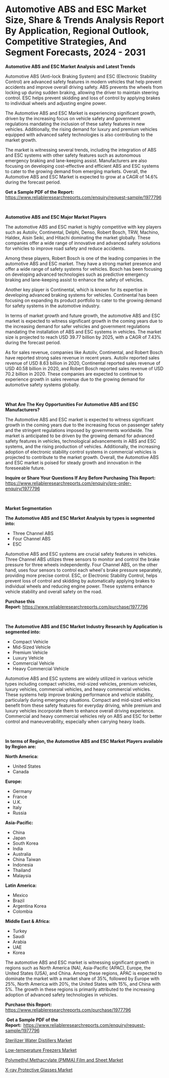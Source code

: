 <p><h1>Automotive ABS and ESC Market Size, Share & Trends Analysis Report By Application, Regional Outlook, Competitive Strategies, And Segment Forecasts, 2024 - 2031</h1></p><p><strong>Automotive ABS and ESC Market Analysis and Latest Trends</strong></p>
<p><p>Automotive ABS (Anti-lock Braking System) and ESC (Electronic Stability Control) are advanced safety features in modern vehicles that help prevent accidents and improve overall driving safety. ABS prevents the wheels from locking up during sudden braking, allowing the driver to maintain steering control. ESC helps prevent skidding and loss of control by applying brakes to individual wheels and adjusting engine power.</p><p>The Automotive ABS and ESC Market is experiencing significant growth, driven by the increasing focus on vehicle safety and government regulations mandating the inclusion of these safety features in new vehicles. Additionally, the rising demand for luxury and premium vehicles equipped with advanced safety technologies is also contributing to the market growth.</p><p>The market is witnessing several trends, including the integration of ABS and ESC systems with other safety features such as autonomous emergency braking and lane-keeping assist. Manufacturers are also focusing on developing cost-effective and efficient ABS and ESC systems to cater to the growing demand from emerging markets. Overall, the Automotive ABS and ESC Market is expected to grow at a CAGR of 14.6% during the forecast period.</p></p>
<p><strong>Get a Sample PDF of the Report:&nbsp;</strong> <a href="https://www.reliableresearchreports.com/enquiry/request-sample/1977796">https://www.reliableresearchreports.com/enquiry/request-sample/1977796</a></p>
<p>&nbsp;</p>
<p><strong>Automotive ABS and ESC Major Market Players</strong></p>
<p><p>The automotive ABS and ESC market is highly competitive with key players such as Autoliv, Continental, Delphi, Denso, Robert Bosch, TRW, Machino, Haldex, Aisin Seiki, and Hitachi dominating the market globally. These companies offer a wide range of innovative and advanced safety solutions for vehicles to improve road safety and reduce accidents.</p><p>Among these players, Robert Bosch is one of the leading companies in the automotive ABS and ESC market. They have a strong market presence and offer a wide range of safety systems for vehicles. Bosch has been focusing on developing advanced technologies such as predictive emergency braking and lane-keeping assist to enhance the safety of vehicles.</p><p>Another key player is Continental, which is known for its expertise in developing advanced braking systems for vehicles. Continental has been focusing on expanding its product portfolio to cater to the growing demand for safety systems in the automotive industry.</p><p>In terms of market growth and future growth, the automotive ABS and ESC market is expected to witness significant growth in the coming years due to the increasing demand for safer vehicles and government regulations mandating the installation of ABS and ESC systems in vehicles. The market size is projected to reach USD 39.77 billion by 2025, with a CAGR of 7.43% during the forecast period.</p><p>As for sales revenue, companies like Autoliv, Continental, and Robert Bosch have reported strong sales revenue in recent years. Autoliv reported sales revenue of USD 8.63 billion in 2020, Continental reported sales revenue of USD 40.58 billion in 2020, and Robert Bosch reported sales revenue of USD 70.2 billion in 2020. These companies are expected to continue to experience growth in sales revenue due to the growing demand for automotive safety systems globally.</p></p>
<p>&nbsp;</p>
<p><strong>What Are The Key Opportunities For Automotive ABS and ESC Manufacturers?</strong></p>
<p><p>The Automotive ABS and ESC market is expected to witness significant growth in the coming years due to the increasing focus on passenger safety and the stringent regulations imposed by governments worldwide. The market is anticipated to be driven by the growing demand for advanced safety features in vehicles, technological advancements in ABS and ESC systems, and the rising production of vehicles. Additionally, the increasing adoption of electronic stability control systems in commercial vehicles is projected to contribute to the market growth. Overall, the Automotive ABS and ESC market is poised for steady growth and innovation in the foreseeable future.</p></p>
<p><strong>Inquire or Share Your Questions If Any Before Purchasing This Report:</strong> <a href="https://www.reliableresearchreports.com/enquiry/pre-order-enquiry/1977796">https://www.reliableresearchreports.com/enquiry/pre-order-enquiry/1977796</a></p>
<p>&nbsp;</p>
<p><strong>Market Segmentation</strong></p>
<p><strong>The Automotive ABS and ESC Market Analysis by types is segmented into:</strong></p>
<p><ul><li>Three Channel ABS</li><li>Four Channel ABS</li><li>ESC</li></ul></p>
<p><p>Automotive ABS and ESC systems are crucial safety features in vehicles. Three Channel ABS utilizes three sensors to monitor and control the brake pressure for three wheels independently. Four Channel ABS, on the other hand, uses four sensors to control each wheel's brake pressure separately, providing more precise control. ESC, or Electronic Stability Control, helps prevent loss of control and skidding by automatically applying brakes to individual wheels and reducing engine power. These systems enhance vehicle stability and overall safety on the road.</p></p>
<p><strong>Purchase this Report:&nbsp;</strong><a href="https://www.reliableresearchreports.com/purchase/1977796">https://www.reliableresearchreports.com/purchase/1977796</a></p>
<p>&nbsp;</p>
<p><strong>The Automotive ABS and ESC Market Industry Research by Application is segmented into:</strong></p>
<p><ul><li>Compact Vehicle</li><li>Mid-Sized Vehicle</li><li>Premium Vehicle</li><li>Luxury Vehicle</li><li>Commercial Vehicle</li><li>Heavy Commercial Vehicle</li></ul></p>
<p><p>Automotive ABS and ESC systems are widely utilized in various vehicle types including compact vehicles, mid-sized vehicles, premium vehicles, luxury vehicles, commercial vehicles, and heavy commercial vehicles. These systems help improve braking performance and vehicle stability, particularly during emergency situations. Compact and mid-sized vehicles benefit from these safety features for everyday driving, while premium and luxury vehicles incorporate them to enhance overall driving experience. Commercial and heavy commercial vehicles rely on ABS and ESC for better control and maneuverability, especially when carrying heavy loads.</p></p>
<p>&nbsp;</p>
<p><strong>In terms of Region, the Automotive ABS and ESC Market Players available by Region are:</strong></p>
<p>
    <p> <strong> North America: </strong>
        <ul>
            <li>United States</li>
            <li>Canada</li>
        </ul>
        </p> 
    <p> <strong> Europe: </strong>
        <ul>
            <li>Germany</li>
            <li>France</li>
            <li>U.K.</li>
            <li>Italy</li>
            <li>Russia</li>
        </ul>
        </p> 
    <p> <strong> Asia-Pacific: </strong>
        <ul>
            <li>China</li>
            <li>Japan</li>
            <li>South Korea</li>
            <li>India</li>
            <li>Australia</li>
            <li>China Taiwan</li>
            <li>Indonesia</li>
            <li>Thailand</li>
            <li>Malaysia</li>
        </ul>
        </p> 
    <p> <strong> Latin America: </strong>
        <ul>
            <li>Mexico</li>
            <li>Brazil</li>
            <li>Argentina Korea</li>
            <li>Colombia</li>
        </ul>
        </p> 
    <p> <strong> Middle East & Africa: </strong>
        <ul>
            <li>Turkey</li>
            <li>Saudi</li>
            <li>Arabia</li>
            <li>UAE</li>
            <li>Korea</li>
        </ul>
    </p>
    </p>
<p><p>The automotive ABS and ESC market is witnessing significant growth in regions such as North America (NA), Asia-Pacific (APAC), Europe, the United States (USA), and China. Among these regions, APAC is expected to dominate the market with a market share of 35%, followed by Europe with 25%, North America with 20%, the United States with 15%, and China with 5%. The growth in these regions is primarily attributed to the increasing adoption of advanced safety technologies in vehicles.</p></p>
<p><strong>Purchase this Report: </strong><a href="https://www.reliableresearchreports.com/purchase/1977796">https://www.reliableresearchreports.com/purchase/1977796</a></p>
<p>&nbsp;<strong>Get a Sample PDF of the Report:&nbsp;&nbsp;</strong><a href="https://www.reliableresearchreports.com/enquiry/request-sample/1977796">https://www.reliableresearchreports.com/enquiry/request-sample/1977796</a></p>
<p><strong></strong></p>
<p><p><a href="https://view.publitas.com/reportprime-1/sterilizer-water-distillers-market-size-market-trends-and-growth-outlook-forecasted-for-period-from-2023-to-2030/">Sterilizer Water Distillers Market</a></p><p><a href="https://view.publitas.com/reportprime-1/low-temperature-freezers-market-analysis-and-market-size-global-industry-overview-market-segmentation-and-forecast-2023-to-2030/">Low-temperature Freezers Market</a></p><p><a href="https://picayune-night-cbd.notion.site/Polymethyl-Methacrylate-PMMA-Film-and-Sheet-Market-Size-Growth-and-Forecast-from-2024-2031-6e1ea7604d434ee68963b93dca098756">Polymethyl Methacrylate (PMMA) Film and Sheet Market</a></p><p><a href="https://view.publitas.com/reportprime-1/x-ray-protective-glasses-market-share-market-new-trends-analysis-report-by-type-by-application-by-end-use-by-region-and-segment-forecasts-2023-2030/">X-ray Protective Glasses Market</a></p></p>